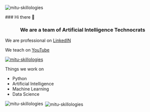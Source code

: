 <p align="left"> <img src="https://komarev.com/ghpvc/?username=shakti2509&label=Profile%20views&color=0e75b6&style=flat" alt="mitu-skillologies" /> </p>
### Hi there 👋
<h3 align="center">We are a team of Artificial Intelligence Technocrats</h3>

We are professional on [LinkedIN
](https://www.linkedin.com/company/mitu-skillologies/)     

We teach on [YouTube](https://youtube.com/mITUSkillologies)

<p align="left"> <a href="https://github.com/ryo-ma/github-profile-trophy"><img src="https://github-profile-trophy.vercel.app/?username=mitu-skillologies" alt="mitu-skillologies" /></a> </p>

Things we work on

- Python
- Artificial Intelligence 
- Machine Learning
- Data Science


<p><img align="left" src="https://github-readme-stats.vercel.app/api/top-langs?username=mitu-skillologies&show_icons=true&locale=en&layout=compact" alt="mitu-skillologies" /></p>

<p>&nbsp;<img align="center" src="https://github-readme-stats.vercel.app/api?username=shakti2509&show_icons=true&locale=en" alt="mitu-skillologies" /></p>
